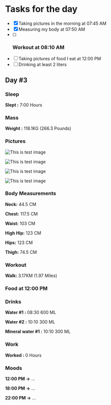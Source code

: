 # Tasks for the day

- [x] Taking pictures in the morning at 07:45 AM
- [x] Measuring my body at 07:50 AM
- [ ] ### Workout at 08:10 AM
- [ ] Taking pictures of food I eat at 12:00 PM
- [ ] Drinking at least 2 liters

## Day #3

### Sleep

**Slept :** 7:00 Hours

### Mass

**Weight :** 118.1KG (266.3 Pounds)

### Pictures

![This is test image](./assets/3/front.jpg)

![This is test image](./assets/3/left.jpg)

![This is test image](./assets/3/back.jpg)

![This is test image](./assets/3/right.jpg)

### Body Measurements

**Neck:** 44.5 CM

**Chest:** 117.5 CM

**Waist:** 103 CM

**High Hip:** 123 CM

**Hips:** 123 CM

**Thigh:** 74.5 CM

### Workout

**Walk:** 3.17KM (1.97 Miles)

### Food at 12:00 PM

<!-- ![This is test image](./assets/2/food.png) -->

<!-- **Average price in Georgia :** 40 GEL (12.5$) -->

### Drinks

**Water #1 :** 08:30 600 ML

**Water #2 :** 10:10 300 ML

**Mineral water #1 :** 10:10 300 ML

### Work

**Worked :** 0 Hours

### Moods

**12:00 PM ->** ...

**18:00 PM ->** ...

**22:00 PM ->** ...
